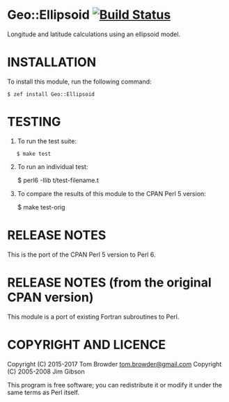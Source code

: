 # Geo::Ellipsoid [![Build Status](https://travis-ci.org/tbrowder/Geo-Ellipsoid-Perl6.svg?branch=master)](https://travis-ci.org/tbrowder/Geo-Ellipsoid-Perl6)

Longitude and latitude calculations using an ellipsoid model.

# INSTALLATION

To install this module, run the following command:

``` perl6
$ zef install Geo::Ellipsoid

```


# TESTING

1. To run the test suite:

``` perl6
   $ make test
```

2. To run an individual test:

   $ perl6 -Ilib t/test-filename.t

3. To compare the results of this module to the CPAN Perl 5 version:

   $ make test-orig

# RELEASE NOTES

This is the port of the CPAN Perl 5 version to
Perl 6.

# RELEASE NOTES (from the original CPAN version)

This module is a port of existing Fortran subroutines to Perl.

# COPYRIGHT AND LICENCE

Copyright (C) 2015-2017 Tom Browder <tom.browder@gmail.com>
Copyright (C) 2005-2008 Jim Gibson

This program is free software; you can redistribute it or modify it
under the same terms as Perl itself.
